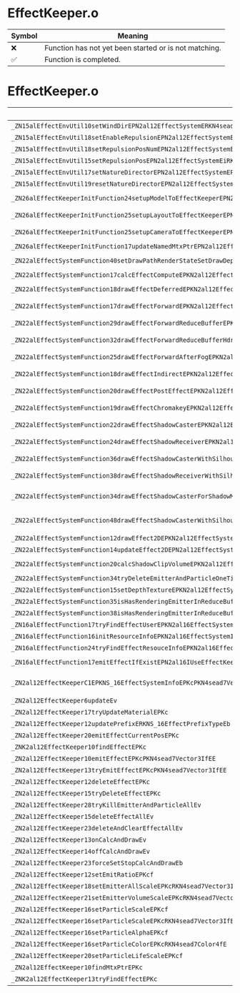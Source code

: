 # EffectKeeper.o
| Symbol | Meaning 
| ------------- | ------------- 
| :x: | Function has not yet been started or is not matching. 
| :white_check_mark: | Function is completed. 


# EffectKeeper.o
| Symbol (Mangled) | Symbol (Demangled) | Decompiled? |
| ------------- |  ------------- | ------------- |
| `_ZN15alEffectEnvUtil10setWindDirEPN2al12EffectSystemERKN4sead7Vector3IfEE` | `alEffectEnvUtil::setWindDir(al::EffectSystem *,sead::Vector3<float> const&)` | :x: |
| `_ZN15alEffectEnvUtil18setEnableRepulsionEPN2al12EffectSystemEb` | `alEffectEnvUtil::setEnableRepulsion(al::EffectSystem *,bool)` | :x: |
| `_ZN15alEffectEnvUtil18setRepulsionPosNumEPN2al12EffectSystemEi` | `alEffectEnvUtil::setRepulsionPosNum(al::EffectSystem *,int)` | :x: |
| `_ZN15alEffectEnvUtil15setRepulsionPosEPN2al12EffectSystemEiRKN4sead7Vector3IfEE` | `alEffectEnvUtil::setRepulsionPos(al::EffectSystem *,int,sead::Vector3<float> const&)` | :x: |
| `_ZN15alEffectEnvUtil17setNatureDirectorEPN2al12EffectSystemEPNS0_14NatureDirectorE` | `alEffectEnvUtil::setNatureDirector(al::EffectSystem *,al::NatureDirector *)` | :x: |
| `_ZN15alEffectEnvUtil19resetNatureDirectorEPN2al12EffectSystemE` | `alEffectEnvUtil::resetNatureDirector(al::EffectSystem *)` | :x: |
| `_ZN26alEffectKeeperInitFunction24setupModelToEffectKeeperEPN2al12EffectKeeperEPKNS0_11ModelKeeperE` | `alEffectKeeperInitFunction::setupModelToEffectKeeper(al::EffectKeeper *,al::ModelKeeper const*)` | :x: |
| `_ZN26alEffectKeeperInitFunction25setupLayoutToEffectKeeperEPN2al12EffectKeeperEPKNS0_10IUseLayoutE` | `alEffectKeeperInitFunction::setupLayoutToEffectKeeper(al::EffectKeeper *,al::IUseLayout const*)` | :x: |
| `_ZN26alEffectKeeperInitFunction25setupCameraToEffectKeeperEPN2al12EffectKeeperEPKNS0_10IUseCameraE` | `alEffectKeeperInitFunction::setupCameraToEffectKeeper(al::EffectKeeper *,al::IUseCamera const*)` | :x: |
| `_ZN26alEffectKeeperInitFunction17updateNamedMtxPtrEPN2al12EffectKeeperEPKc` | `alEffectKeeperInitFunction::updateNamedMtxPtr(al::EffectKeeper *,char const*)` | :x: |
| `_ZN22alEffectSystemFunction40setDrawPathRenderStateSetDrawDepthShadowEPKN2al12EffectSystemEb` | `alEffectSystemFunction::setDrawPathRenderStateSetDrawDepthShadow(al::EffectSystem const*,bool)` | :x: |
| `_ZN22alEffectSystemFunction17calcEffectComputeEPKN2al12EffectSystemE` | `alEffectSystemFunction::calcEffectCompute(al::EffectSystem const*)` | :x: |
| `_ZN22alEffectSystemFunction18drawEffectDeferredEPKN2al12EffectSystemERKN4sead8Matrix44IfEERKNS4_8Matrix34IfEEfff` | `alEffectSystemFunction::drawEffectDeferred(al::EffectSystem const*,sead::Matrix44<float> const&,sead::Matrix34<float> const&,float,float,float)` | :x: |
| `_ZN22alEffectSystemFunction17drawEffectForwardEPKN2al12EffectSystemERKN4sead8Matrix44IfEERKNS4_8Matrix34IfEEfff` | `alEffectSystemFunction::drawEffectForward(al::EffectSystem const*,sead::Matrix44<float> const&,sead::Matrix34<float> const&,float,float,float)` | :x: |
| `_ZN22alEffectSystemFunction29drawEffectForwardReduceBufferEPKN2al12EffectSystemERKN4sead8Matrix44IfEERKNS4_8Matrix34IfEEfff` | `alEffectSystemFunction::drawEffectForwardReduceBuffer(al::EffectSystem const*,sead::Matrix44<float> const&,sead::Matrix34<float> const&,float,float,float)` | :x: |
| `_ZN22alEffectSystemFunction32drawEffectForwardReduceBufferHdrEPKN2al12EffectSystemERKN4sead8Matrix44IfEERKNS4_8Matrix34IfEEfff` | `alEffectSystemFunction::drawEffectForwardReduceBufferHdr(al::EffectSystem const*,sead::Matrix44<float> const&,sead::Matrix34<float> const&,float,float,float)` | :x: |
| `_ZN22alEffectSystemFunction25drawEffectForwardAfterFogEPKN2al12EffectSystemERKN4sead8Matrix44IfEERKNS4_8Matrix34IfEEfff` | `alEffectSystemFunction::drawEffectForwardAfterFog(al::EffectSystem const*,sead::Matrix44<float> const&,sead::Matrix34<float> const&,float,float,float)` | :x: |
| `_ZN22alEffectSystemFunction18drawEffectIndirectEPKN2al12EffectSystemERKN4sead8Matrix44IfEERKNS4_8Matrix34IfEEfffPKNS4_8ViewportE` | `alEffectSystemFunction::drawEffectIndirect(al::EffectSystem const*,sead::Matrix44<float> const&,sead::Matrix34<float> const&,float,float,float,sead::Viewport const*)` | :x: |
| `_ZN22alEffectSystemFunction20drawEffectPostEffectEPKN2al12EffectSystemERKN4sead8Matrix44IfEERKNS4_8Matrix34IfEEfff` | `alEffectSystemFunction::drawEffectPostEffect(al::EffectSystem const*,sead::Matrix44<float> const&,sead::Matrix34<float> const&,float,float,float)` | :x: |
| `_ZN22alEffectSystemFunction19drawEffectChromakeyEPKN2al12EffectSystemERKN4sead8Matrix44IfEERKNS4_8Matrix34IfEEfff` | `alEffectSystemFunction::drawEffectChromakey(al::EffectSystem const*,sead::Matrix44<float> const&,sead::Matrix34<float> const&,float,float,float)` | :x: |
| `_ZN22alEffectSystemFunction22drawEffectShadowCasterEPKN2al12EffectSystemERKN4sead8Matrix44IfEERKNS4_8Matrix34IfEEfff` | `alEffectSystemFunction::drawEffectShadowCaster(al::EffectSystem const*,sead::Matrix44<float> const&,sead::Matrix34<float> const&,float,float,float)` | :x: |
| `_ZN22alEffectSystemFunction24drawEffectShadowReceiverEPKN2al12EffectSystemERKN4sead8Matrix44IfEERKNS4_8Matrix34IfEEfff` | `alEffectSystemFunction::drawEffectShadowReceiver(al::EffectSystem const*,sead::Matrix44<float> const&,sead::Matrix34<float> const&,float,float,float)` | :x: |
| `_ZN22alEffectSystemFunction36drawEffectShadowCasterWithSilhouetteEPKN2al12EffectSystemERKN4sead8Matrix44IfEERKNS4_8Matrix34IfEEfff` | `alEffectSystemFunction::drawEffectShadowCasterWithSilhouette(al::EffectSystem const*,sead::Matrix44<float> const&,sead::Matrix34<float> const&,float,float,float)` | :x: |
| `_ZN22alEffectSystemFunction38drawEffectShadowReceiverWithSilhouetteEPKN2al12EffectSystemERKN4sead8Matrix44IfEERKNS4_8Matrix34IfEEfff` | `alEffectSystemFunction::drawEffectShadowReceiverWithSilhouette(al::EffectSystem const*,sead::Matrix44<float> const&,sead::Matrix34<float> const&,float,float,float)` | :x: |
| `_ZN22alEffectSystemFunction34drawEffectShadowCasterForShadowMapEPKN2al12EffectSystemERKN4sead8Matrix44IfEERKNS4_8Matrix34IfEEfffPKNS4_7Vector3IfEE` | `alEffectSystemFunction::drawEffectShadowCasterForShadowMap(al::EffectSystem const*,sead::Matrix44<float> const&,sead::Matrix34<float> const&,float,float,float,sead::Vector3<float> const*)` | :x: |
| `_ZN22alEffectSystemFunction48drawEffectShadowCasterWithSilhouetteForShadowMapEPKN2al12EffectSystemERKN4sead8Matrix44IfEERKNS4_8Matrix34IfEEfffPKNS4_7Vector3IfEE` | `alEffectSystemFunction::drawEffectShadowCasterWithSilhouetteForShadowMap(al::EffectSystem const*,sead::Matrix44<float> const&,sead::Matrix34<float> const&,float,float,float,sead::Vector3<float> const*)` | :x: |
| `_ZN22alEffectSystemFunction12drawEffect2DEPKN2al12EffectSystemEPKN4sead8ViewportE` | `alEffectSystemFunction::drawEffect2D(al::EffectSystem const*,sead::Viewport const*)` | :x: |
| `_ZN22alEffectSystemFunction14updateEffect2DEPN2al12EffectSystemE` | `alEffectSystemFunction::updateEffect2D(al::EffectSystem *)` | :x: |
| `_ZN22alEffectSystemFunction20calcShadowClipVolumeEPKN2al12EffectSystemEPN3agl3sdw11DepthShadowE` | `alEffectSystemFunction::calcShadowClipVolume(al::EffectSystem const*,agl::sdw::DepthShadow *)` | :x: |
| `_ZN22alEffectSystemFunction34tryDeleteEmitterAndParticleOneTimeEPKN2al16EffectSystemInfoE` | `alEffectSystemFunction::tryDeleteEmitterAndParticleOneTime(al::EffectSystemInfo const*)` | :x: |
| `_ZN22alEffectSystemFunction15setDepthTextureEPKN2al12EffectSystemEPKN3agl11TextureDataE` | `alEffectSystemFunction::setDepthTexture(al::EffectSystem const*,agl::TextureData const*)` | :x: |
| `_ZN22alEffectSystemFunction35isHasRenderingEmitterInReduceBufferEPKN2al12EffectSystemE` | `alEffectSystemFunction::isHasRenderingEmitterInReduceBuffer(al::EffectSystem const*)` | :x: |
| `_ZN22alEffectSystemFunction38isHasRenderingEmitterInReduceBufferHdrEPKN2al12EffectSystemE` | `alEffectSystemFunction::isHasRenderingEmitterInReduceBufferHdr(al::EffectSystem const*)` | :x: |
| `_ZN16alEffectFunction17tryFindEffectUserEPKN2al16EffectSystemInfoEPKc` | `alEffectFunction::tryFindEffectUser(al::EffectSystemInfo const*,char const*)` | :x: |
| `_ZN16alEffectFunction16initResourceInfoEPKN2al16EffectSystemInfoEPNS0_18EffectResourceInfoE` | `alEffectFunction::initResourceInfo(al::EffectSystemInfo const*,al::EffectResourceInfo *)` | :x: |
| `_ZN16alEffectFunction24tryFindEffectResouceInfoEPKN2al16EffectSystemInfoEPKc` | `alEffectFunction::tryFindEffectResouceInfo(al::EffectSystemInfo const*,char const*)` | :x: |
| `_ZN16alEffectFunction17emitEffectIfExistEPN2al16IUseEffectKeeperEPKcPKN4sead7Vector3IfEE` | `alEffectFunction::emitEffectIfExist(al::IUseEffectKeeper *,char const*,sead::Vector3<float> const*)` | :x: |
| `_ZN2al12EffectKeeperC1EPKNS_16EffectSystemInfoEPKcPKN4sead7Vector3IfEESA_PKNS6_8Matrix34IfEE` | `al::EffectKeeper::EffectKeeper(al::EffectSystemInfo const*,char const*,sead::Vector3<float> const*,sead::Vector3<float> const*,sead::Matrix34<float> const*)` | :x: |
| `_ZN2al12EffectKeeper6updateEv` | `al::EffectKeeper::update(void)` | :x: |
| `_ZN2al12EffectKeeper17tryUpdateMaterialEPKc` | `al::EffectKeeper::tryUpdateMaterial(char const*)` | :x: |
| `_ZN2al12EffectKeeper12updatePrefixERKNS_16EffectPrefixTypeEb` | `al::EffectKeeper::updatePrefix(al::EffectPrefixType const&,bool)` | :x: |
| `_ZN2al12EffectKeeper20emitEffectCurrentPosEPKc` | `al::EffectKeeper::emitEffectCurrentPos(char const*)` | :x: |
| `_ZNK2al12EffectKeeper10findEffectEPKc` | `al::EffectKeeper::findEffect(char const*)const` | :x: |
| `_ZN2al12EffectKeeper10emitEffectEPKcPKN4sead7Vector3IfEE` | `al::EffectKeeper::emitEffect(char const*,sead::Vector3<float> const*)` | :x: |
| `_ZN2al12EffectKeeper13tryEmitEffectEPKcPKN4sead7Vector3IfEE` | `al::EffectKeeper::tryEmitEffect(char const*,sead::Vector3<float> const*)` | :x: |
| `_ZN2al12EffectKeeper12deleteEffectEPKc` | `al::EffectKeeper::deleteEffect(char const*)` | :x: |
| `_ZN2al12EffectKeeper15tryDeleteEffectEPKc` | `al::EffectKeeper::tryDeleteEffect(char const*)` | :x: |
| `_ZN2al12EffectKeeper28tryKillEmitterAndParticleAllEv` | `al::EffectKeeper::tryKillEmitterAndParticleAll(void)` | :x: |
| `_ZN2al12EffectKeeper15deleteEffectAllEv` | `al::EffectKeeper::deleteEffectAll(void)` | :x: |
| `_ZN2al12EffectKeeper23deleteAndClearEffectAllEv` | `al::EffectKeeper::deleteAndClearEffectAll(void)` | :x: |
| `_ZN2al12EffectKeeper13onCalcAndDrawEv` | `al::EffectKeeper::onCalcAndDraw(void)` | :x: |
| `_ZN2al12EffectKeeper14offCalcAndDrawEv` | `al::EffectKeeper::offCalcAndDraw(void)` | :x: |
| `_ZN2al12EffectKeeper23forceSetStopCalcAndDrawEb` | `al::EffectKeeper::forceSetStopCalcAndDraw(bool)` | :x: |
| `_ZN2al12EffectKeeper12setEmitRatioEPKcf` | `al::EffectKeeper::setEmitRatio(char const*,float)` | :x: |
| `_ZN2al12EffectKeeper18setEmitterAllScaleEPKcRKN4sead7Vector3IfEE` | `al::EffectKeeper::setEmitterAllScale(char const*,sead::Vector3<float> const&)` | :x: |
| `_ZN2al12EffectKeeper21setEmitterVolumeScaleEPKcRKN4sead7Vector3IfEE` | `al::EffectKeeper::setEmitterVolumeScale(char const*,sead::Vector3<float> const&)` | :x: |
| `_ZN2al12EffectKeeper16setParticleScaleEPKcf` | `al::EffectKeeper::setParticleScale(char const*,float)` | :x: |
| `_ZN2al12EffectKeeper16setParticleScaleEPKcRKN4sead7Vector3IfEE` | `al::EffectKeeper::setParticleScale(char const*,sead::Vector3<float> const&)` | :x: |
| `_ZN2al12EffectKeeper16setParticleAlphaEPKcf` | `al::EffectKeeper::setParticleAlpha(char const*,float)` | :x: |
| `_ZN2al12EffectKeeper16setParticleColorEPKcRKN4sead7Color4fE` | `al::EffectKeeper::setParticleColor(char const*,sead::Color4f const&)` | :x: |
| `_ZN2al12EffectKeeper20setParticleLifeScaleEPKcf` | `al::EffectKeeper::setParticleLifeScale(char const*,float)` | :x: |
| `_ZN2al12EffectKeeper10findMtxPtrEPKc` | `al::EffectKeeper::findMtxPtr(char const*)` | :x: |
| `_ZNK2al12EffectKeeper13tryFindEffectEPKc` | `al::EffectKeeper::tryFindEffect(char const*)const` | :x: |
